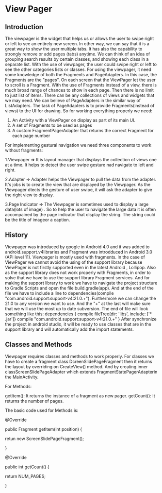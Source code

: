 # View Pager

## Introduction
The viewpager is the widget that helps us or allows the user to swipe right or left to see an entirely new screen. In other way, we can say that it is a great way to show the user multiple tabs. It has also the capability to strongly remove or add pages (tabs) anytime. We can think of an idea of grouping search results by certain classes, and showing each class in a separate list. With the use of viewpager, the user could swipe right or left to see the other categories lists or classes. For using the viewpager, it need some knowledge of both the Fragments and PageAdapters. In this case, the Fragments are the "pages". On each screen that the ViewPager let the user to scroll is a Fragment. With the use of Fragments instead of a view, there is much broad range of chances to show in each page. Then there is no limit to just list of items. There can be  any collections of views and widgets that we may need. We can believe of PageAdapters in the similar way of ListAdapters. The task of PageAdapters is to provide Fragments(instead of views) to the UI for drawing. So for working everything properly we need:
1. An Activity with a ViewPager on display as part of its main UI. 
2. A set of Fragments to be used as pages
3. A custom  FragmentPagerAdapter that returns the correct Fragment for each page number

 For implementing gestural navigation we need three components to work without fragments:
 
1.Viewpager => It is layout manager that displays the collection of views one at a time. It helps to detect the user swipe gesture nad navigate to left and right. 

2.Adapter => Adapter helps the Viewpager to pull the data from the adapter. It's jobs is to create the view that are displayed by the Viewpager. As the Viewpager dtects the gesture of user swipe, it will ask the adapter to give the right view to display.

3.Page Indicator => The Viewpager is sometimes used to display a large data(lots of image) . So to help the user to navigate the large data it is often accompained by the page indicator that display the string. The string could be the title of imageor a caption.



## History
Viewpager was introduced by google in Android 4.0 and it was added to android.support.v4libraries and Fragment was introdduced in Android 3.0 (API level 11). Viewpager is mostly used with fragments. In the case of ViewPager we cannot avoid the using of the support library because ViewPager is not firstly supported even in the latest Android , Lollipop. Also as the support library does not work properly with Fragments, in order to solve that we have to use the support library Fragment services. And for making the support library to work we have to navigate the project structure to Gradle Scripts and open the file build.gradle(app). And at the end of the file we have to include a line to dependencies(compile "com.android.support:support-v4:21.0.+"). Furthermore we can change the 21.0 to any version we want to use. And the "+" at the last will make sure that we will use the most up to date subversion. The end of file will look something like this:
dependencies {
  complie fileTree(dir: 'libs', include: ['* .jar']}
  compile "com.android.support:support-v4:21.0.+"
  }
After synchronize the project in android studio, it will be ready to use classes that are in the support library and will automatically add the import statements.

## Classes and Methods
Viewpager requires classes and methods to work properly. For classes we have to create a fragment class  DcreenSlidePageFragment then it returns the layout by overriding on CreateView() method. And by creating inner classScreenSlidePageAdapter which extends FragmentStatePagerAdapterin the MainActivity. 

For Methods:

getItem(): It returns the instance of a fragment as new pager.
getCount(): It returns the number of pages.

The basic code used for Methods is:

@Override

   public Fragment getItem(int position) {
        
   retun new ScreenSlidePageFragment();
   
   }
   
   @Override
   
   public int getCount() {
   
   return NUM_PAGES;
   
   }
